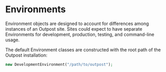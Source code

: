 # Environments

Environment objects are designed to account for differences among instances of an Outpost site. Sites could expect to have separate Environments for development, production, testing, and command-line usage.

The default Environment classes are constructed with the root path of the Outpost installation:

```php
new DevelopmentEnvironment("/path/to/outpost");
```